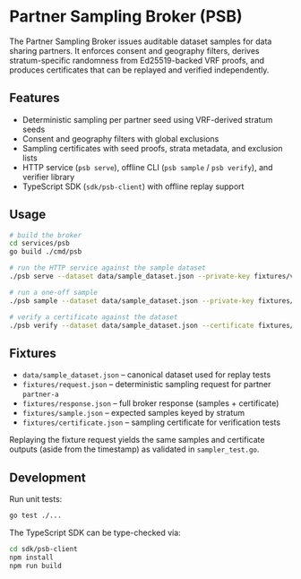 # Partner Sampling Broker (PSB)

The Partner Sampling Broker issues auditable dataset samples for data sharing partners. It enforces consent and geography filters, derives stratum-specific randomness from Ed25519-backed VRF proofs, and produces certificates that can be replayed and verified independently.

## Features

- Deterministic sampling per partner seed using VRF-derived stratum seeds
- Consent and geography filters with global exclusions
- Sampling certificates with seed proofs, strata metadata, and exclusion lists
- HTTP service (`psb serve`), offline CLI (`psb sample` / `psb verify`), and verifier library
- TypeScript SDK (`sdk/psb-client`) with offline replay support

## Usage

```sh
# build the broker
cd services/psb
go build ./cmd/psb

# run the HTTP service against the sample dataset
./psb serve --dataset data/sample_dataset.json --private-key fixtures/vrf_private_key.hex --addr :8080

# run a one-off sample
./psb sample --dataset data/sample_dataset.json --private-key fixtures/vrf_private_key.hex --request fixtures/request.json --out fixtures/response.json

# verify a certificate against the dataset
./psb verify --dataset data/sample_dataset.json --certificate fixtures/certificate.json
```

## Fixtures

- `data/sample_dataset.json` – canonical dataset used for replay tests
- `fixtures/request.json` – deterministic sampling request for partner `partner-a`
- `fixtures/response.json` – full broker response (samples + certificate)
- `fixtures/sample.json` – expected samples keyed by stratum
- `fixtures/certificate.json` – sampling certificate for verification tests

Replaying the fixture request yields the same samples and certificate outputs (aside from the timestamp) as validated in `sampler_test.go`.

## Development

Run unit tests:

```sh
go test ./...
```

The TypeScript SDK can be type-checked via:

```sh
cd sdk/psb-client
npm install
npm run build
```
